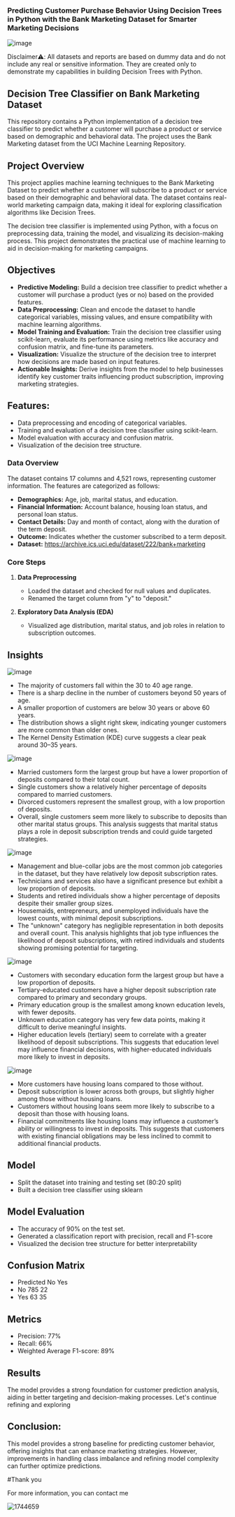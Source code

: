 ### Predicting Customer Purchase Behavior Using Decision Trees in Python with the Bank Marketing Dataset for Smarter Marketing Decisions

![image](https://github.com/user-attachments/assets/abcf4a73-0273-4f8d-8f38-cd08c1d81b5e)

Disclaimer⚠️: All datasets and reports are based on dummy data and do not include any real or sensitive information. They are created only to demonstrate my capabilities in building Decision Trees with Python.


## Decision Tree Classifier on Bank Marketing Dataset  
This repository contains a Python implementation of a decision tree classifier to predict whether a customer will purchase a product or service based on demographic and behavioral data. The project uses the Bank Marketing dataset from the UCI Machine Learning Repository.

## Project Overview
This project applies machine learning techniques to the Bank Marketing Dataset to predict whether a customer will subscribe to a product or service based on their demographic and behavioral data. The dataset contains real-world marketing campaign data, making it ideal for exploring classification algorithms like Decision Trees.

The decision tree classifier is implemented using Python, with a focus on preprocessing data, training the model, and visualizing its decision-making process. This project demonstrates the practical use of machine learning to aid in decision-making for marketing campaigns.

## Objectives
- **Predictive Modeling:** Build a decision tree classifier to predict whether a customer will purchase a product (yes or no) based on the provided features.
- **Data Preprocessing:** Clean and encode the dataset to handle categorical variables, missing values, and ensure compatibility with machine learning algorithms.
- **Model Training and Evaluation:** Train the decision tree classifier using scikit-learn, evaluate its performance using metrics like accuracy and confusion matrix, and fine-tune its parameters.
- **Visualization:** Visualize the structure of the decision tree to interpret how decisions are made based on input features.
- **Actionable Insights:** Derive insights from the model to help businesses identify key customer traits influencing product subscription, improving marketing strategies.

## Features:
- Data preprocessing and encoding of categorical variables.
- Training and evaluation of a decision tree classifier using scikit-learn.
- Model evaluation with accuracy and confusion matrix.
- Visualization of the decision tree structure.

### **Data Overview**  
The dataset contains 17 columns and 4,521 rows, representing customer information. The features are categorized as follows:

- **Demographics:** Age, job, marital status, and education.  
- **Financial Information:** Account balance, housing loan status, and personal loan status.  
- **Contact Details:** Day and month of contact, along with the duration of the term deposit.  
- **Outcome:** Indicates whether the customer subscribed to a term deposit.
- **Dataset:** https://archive.ics.uci.edu/dataset/222/bank+marketing

### **Core Steps**  
1. **Data Preprocessing**  
   - Loaded the dataset and checked for null values and duplicates.  
   - Renamed the target column from "y" to "deposit."  

2. **Exploratory Data Analysis (EDA)**  
   - Visualized age distribution, marital status, and job roles in relation to subscription outcomes.

## Insights
![image](https://github.com/user-attachments/assets/032f9ec3-ea2b-40d6-a678-739141894ad9)

- The majority of customers fall within the 30 to 40 age range.
- There is a sharp decline in the number of customers beyond 50 years of age.
- A smaller proportion of customers are below 30 years or above 60 years.
- The distribution shows a slight right skew, indicating younger customers are more common than older ones.
- The Kernel Density Estimation (KDE) curve suggests a clear peak around 30–35 years.


![image](https://github.com/user-attachments/assets/7c0ecc2a-105c-4752-b7bf-c6189e829081)

- Married customers form the largest group but have a lower proportion of deposits compared to their total count.
- Single customers show a relatively higher percentage of deposits compared to married customers.
- Divorced customers represent the smallest group, with a low proportion of deposits.
- Overall, single customers seem more likely to subscribe to deposits than other marital status groups.
This analysis suggests that marital status plays a role in deposit subscription trends and could guide targeted strategies.


![image](https://github.com/user-attachments/assets/8db4c9c5-5287-4b60-b490-f9eb3ebe772b)

- Management and blue-collar jobs are the most common job categories in the dataset, but they have relatively low deposit subscription rates.
- Technicians and services also have a significant presence but exhibit a low proportion of deposits.
- Students and retired individuals show a higher percentage of deposits despite their smaller group sizes.
- Housemaids, entrepreneurs, and unemployed individuals have the lowest counts, with minimal deposit subscriptions.
- The "unknown" category has negligible representation in both deposits and overall count.
This analysis highlights that job type influences the likelihood of deposit subscriptions, with retired individuals and students showing promising potential for targeting.


![image](https://github.com/user-attachments/assets/e1df1897-801f-47d7-9912-4a62951c64c3)

- Customers with secondary education form the largest group but have a low proportion of deposits.
- Tertiary-educated customers have a higher deposit subscription rate compared to primary and secondary groups.
- Primary education group is the smallest among known education levels, with fewer deposits.
- Unknown education category has very few data points, making it difficult to derive meaningful insights.
- Higher education levels (tertiary) seem to correlate with a greater likelihood of deposit subscriptions.
This suggests that education level may influence financial decisions, with higher-educated individuals more likely to invest in deposits.


![image](https://github.com/user-attachments/assets/37a42409-a697-4b7f-add2-76598db837fe)


- More customers have housing loans compared to those without.
- Deposit subscription is lower across both groups, but slightly higher among those without housing loans.
- Customers without housing loans seem more likely to subscribe to a deposit than those with housing loans.
- Financial commitments like housing loans may influence a customer’s ability or willingness to invest in deposits.
This suggests that customers with existing financial obligations may be less inclined to commit to additional financial products.

## Model
- Split the dataset into training and testing set (80:20 split)
- Built a decision tree classifier using sklearn

## Model Evaluation
- The accuracy of 90% on the test set.
- Generated a classification report with precision, recall and F1-score
- Visualized the decision tree structure for better interpretability

## Confusion Matrix
- Predicted	   No	  Yes
- No	         785  22
- Yes	         63	  35

## Metrics
- Precision: 77%
- Recall: 66%
- Weighted Average F1-score: 89%

## Results
The model provides a strong foundation for customer prediction analysis, aiding in better targeting and decision-making processes. Let's continue refining and exploring

## Conclusion:
This model provides a strong baseline for predicting customer behavior, offering insights that can enhance marketing strategies. However, improvements in handling class imbalance and refining model complexity can further optimize predictions.

#Thank you

For more information, you can contact me

![1744659](https://github.com/user-attachments/assets/aa3c0051-45bf-4231-a0d1-a8b97f2d5493)
